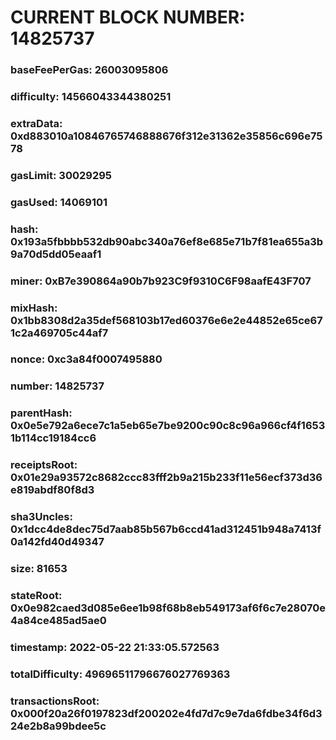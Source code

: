 # CURRENT BLOCK NUMBER: 14825737

### baseFeePerGas: 26003095806
### difficulty: 14566043344380251
### extraData: 0xd883010a10846765746888676f312e31362e35856c696e7578
### gasLimit: 30029295
### gasUsed: 14069101
### hash: 0x193a5fbbbb532db90abc340a76ef8e685e71b7f81ea655a3b9a70d5dd05eaaf1
### miner: 0xB7e390864a90b7b923C9f9310C6F98aafE43F707
### mixHash: 0x1bb8308d2a35def568103b17ed60376e6e2e44852e65ce671c2a469705c44af7
### nonce: 0xc3a84f0007495880
### number: 14825737
### parentHash: 0x0e5e792a6ece7c1a5eb65e7be9200c90c8c96a966cf4f16531b114cc19184cc6
### receiptsRoot: 0x01e29a93572c8682ccc83fff2b9a215b233f11e56ecf373d36e819abdf80f8d3
### sha3Uncles: 0x1dcc4de8dec75d7aab85b567b6ccd41ad312451b948a7413f0a142fd40d49347
### size: 81653
### stateRoot: 0x0e982caed3d085e6ee1b98f68b8eb549173af6f6c7e28070e4a84ce485ad5ae0
### timestamp: 2022-05-22 21:33:05.572563
### totalDifficulty: 49696511796676027769363
### transactionsRoot: 0x000f20a26f0197823df200202e4fd7d7c9e7da6fdbe34f6d324e2b8a99bdee5c
